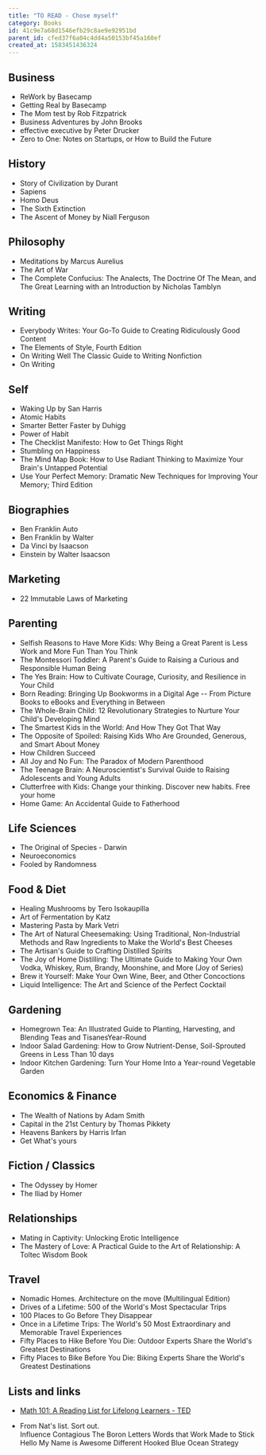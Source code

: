 ```yaml
---
title: "TO READ - Chose myself"
category: Books
id: 41c9e7a68d1546efb29c8ae9e92951bd
parent_id: cfed37f6a04c4dd4a50153bf45a160ef
created_at: 1583451436324
---
```


## Business
* ReWork by Basecamp
* Getting Real by Basecamp
* The Mom test by Rob Fitzpatrick
* Business Adventures by John Brooks
* effective executive by Peter Drucker
* Zero to One: Notes on Startups, or How to Build the Future

## History 
* Story of Civilization by Durant 
* Sapiens
* Homo Deus
* The Sixth Extinction
* The Ascent of Money by Niall Ferguson 

## Philosophy
* Meditations by Marcus Aurelius
* The Art of War
* The Complete Confucius: The Analects, The Doctrine Of The Mean, and The Great Learning with an Introduction by Nicholas Tamblyn

## Writing
* Everybody Writes: Your Go-To Guide to Creating Ridiculously Good Content
* The Elements of Style, Fourth Edition
* On Writing Well The Classic Guide to Writing Nonfiction
* On Writing

## Self 
* Waking Up by San Harris
* Atomic Habits
* Smarter Better Faster by Duhigg
* Power of Habit
* The Checklist Manifesto: How to Get Things Right
* Stumbling on Happiness
* The Mind Map Book: How to Use Radiant Thinking to Maximize Your Brain's Untapped Potential
* Use Your Perfect Memory: Dramatic New Techniques for Improving Your Memory; Third Edition

## Biographies
* Ben Franklin Auto
* Ben Franklin by Walter
* Da Vinci by Isaacson
* Einstein by Walter Isaacson 

## Marketing
* 22 Immutable Laws of Marketing
 

## Parenting
* Selfish Reasons to Have More Kids: Why Being a Great Parent is Less Work and More Fun Than You Think
* The Montessori Toddler: A Parent's Guide to Raising a Curious and Responsible Human Being
* The Yes Brain: How to Cultivate Courage, Curiosity, and Resilience in Your Child
* Born Reading: Bringing Up Bookworms in a Digital Age -- From Picture Books to eBooks and Everything in Between
* The Whole-Brain Child: 12 Revolutionary Strategies to Nurture Your Child's Developing Mind
* The Smartest Kids in the World: And How They Got That Way
* The Opposite of Spoiled: Raising Kids Who Are Grounded, Generous, and Smart About Money
* How Children Succeed
* All Joy and No Fun: The Paradox of Modern Parenthood
* The Teenage Brain: A Neuroscientist's Survival Guide to Raising Adolescents and Young Adults
* Clutterfree with Kids: Change your thinking. Discover new habits. Free your home
* Home Game: An Accidental Guide to Fatherhood

## Life Sciences
* The Original of Species - Darwin
* Neuroeconomics 
* Fooled by Randomness

## Food & Diet
* Healing Mushrooms by Tero Isokaupilla
* Art of Fermentation by Katz
* Mastering Pasta by Mark Vetri
* The Art of Natural Cheesemaking: Using Traditional, Non-Industrial Methods and Raw Ingredients to Make the World's Best Cheeses
* The Artisan's Guide to Crafting Distilled Spirits
* The Joy of Home Distilling: The Ultimate Guide to Making Your Own Vodka, Whiskey, Rum, Brandy, Moonshine, and More (Joy of Series)
* Brew it Yourself: Make Your Own Wine, Beer, and Other Concoctions
* Liquid Intelligence: The Art and Science of the Perfect Cocktail

## Gardening
* Homegrown Tea: An Illustrated Guide to Planting, Harvesting, and Blending Teas and TisanesYear-Round 
* Indoor Salad Gardening: How to Grow Nutrient-Dense, Soil-Sprouted Greens in Less Than 10 days
* Indoor Kitchen Gardening: Turn Your Home Into a Year-round Vegetable Garden

## Economics & Finance 
* The Wealth of Nations by Adam Smith
* Capital in the 21st Century by Thomas Pikkety
* Heavens Bankers by Harris Irfan
* Get What's yours

## Fiction / Classics
* The Odyssey by Homer
* The Iliad by Homer

## Relationships
* Mating in Captivity: Unlocking Erotic Intelligence
* The Mastery of Love: A Practical Guide to the Art of Relationship: A Toltec Wisdom Book

## Travel
* Nomadic Homes. Architecture on the move (Multilingual Edition)
* Drives of a Lifetime: 500 of the World's Most Spectacular Trips
* 100 Places to Go Before They Disappear
* Once in a Lifetime Trips: The World's 50 Most Extraordinary and Memorable Travel Experiences
* Fifty Places to Hike Before You Die: Outdoor Experts Share the World's Greatest Destinations
* Fifty Places to Bike Before You Die: Biking Experts Share the World's Greatest Destinations



## Lists and links

* [Math 101: A Reading List for Lifelong Learners - TED](https://getpocket.com/explore/item/math-101-a-reading-list-for-lifelong-learners?utm_source=pocket-newtab)


* From Nat's list. Sort out.  
	Influence
	Contagious
    The Boron Letters
    Words that Work
    Made to Stick
    Hello My Name is Awesome
    Different
    Hooked
    Blue Ocean Strategy



    